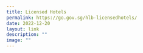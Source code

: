```yaml
---
title: Licensed Hotels
permalink: https://go.gov.sg/hlb-licensedhotels/
date: 2022-12-20
layout: link
description: ""
image: ""
---
```







